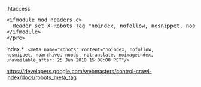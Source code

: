 <!--more-->

.htaccess
<pre>
&lt;ifmodule mod_headers.c&gt;
  Header set X-Robots-Tag "noindex, nofollow, nosnippet, noarchive, noodp, notranslate, noimageindex"
&lt;/ifmodule&gt;
&lt;/pre&gt;
</pre>

index.*
<code>
&lt;meta name="robots" content="noindex, nofollow, nosnippet, noarchive, noodp, notranslate, noimageindex, unavailable_after: 25 Jun 2010 15:00:00 PST"/&gt;
</code>

<a rel="nofollow" href="https://developers.google.com/webmasters/control-crawl-index/docs/robots_meta_tag" target="_blank">https://developers.google.com/webmasters/control-crawl-index/docs/robots_meta_tag</a>


